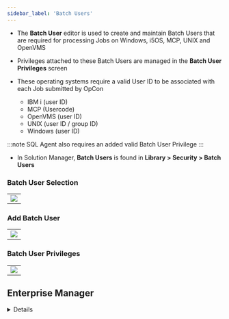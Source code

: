 ```yaml
---
sidebar_label: 'Batch Users'
---
```


* The **Batch User** editor is used to create and maintain Batch Users that are required for processing Jobs on Windows, i5OS, MCP, UNIX and OpenVMS

* Privileges attached to these Batch Users are managed in the **Batch User Privileges** screen

* These operating systems require a valid User ID to be associated with each Job submitted by OpCon
    * IBM i (user ID)
    * MCP (Usercode)
    * OpenVMS (user ID)
    * UNIX (user ID / group ID)
    * Windows (user ID)

:::note
SQL Agent also requires an added valid Batch User Privilege
:::

* In Solution Manager, **Batch Users** is found in **Library > Security > Batch Users**

### Batch User Selection

||
| ------------------------------ |
|![](../static/imgbasic/sm-batch-users-select.png)| 

### Add Batch User

||
| ------------------------------------|
|![](../static/imgbasic/sm-batch-users-add.png)|

### Batch User Privileges

||
| ------------------------------------------ |
|![](../static/imgbasic/sm-batch-user-privileges.png)|

## Enterprise Manager

<details>

* In Enterprise Manager, **Batch Users** is found in **Security > Batch Users**

#### Batch User Selection

|| 
| --------------------------------------- |
|![](../static/imgbasic/3305.png)|

#### Batch User Privileges

||
| --------------------- |
|![](../static/imgbasic/3306.png)|

</details>